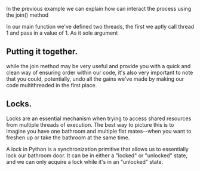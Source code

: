 In the previous example we can explain how can interact the process
using the join() method

In our main function we've defined two threads, the first we aptly call
thread 1 and pass in a value of 1. As it sole argument

## Putting it together.

while the join method may be very useful and
provide you with a quick and clean way of ensuring
order within our code, it's also very important to
note that you could, potentially, undo all the gains
we've made by making our code multithreaded in the
first place.

## Locks.

Locks are an essential mechanism when trying to access
shared resources from multiple threads of execution.
The best way to picture this is to imagine you have
one bathroom and multiple flat mates--when you want to
freshen up or take the bathroom at the same time.

A lock in Python is a synchronization primitive that 
allows us to essentially lock our bathroom door. It
can be in either a "locked" or "unlocked" state,
and we can only acquire a lock while it's in an 
"unlocked" state.